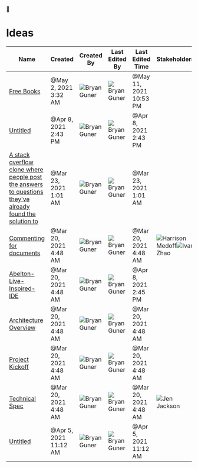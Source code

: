 <span class="icon">📎</span>

Ideas
=====

<table><thead><tr class="header"><th>Name</th><th>Created</th><th>Created By</th><th>Last Edited By</th><th>Last Edited Time</th><th>Stakeholders</th><th>Status</th><th>Type</th></tr></thead><tbody><tr class="odd"><td><a href="Ideas%2094a232fbeb494e558491253fd077aa9a/Free%20Books%2085b9ff6d735f45858e1d38c1e08c3da9.html">Free Books</a></td><td>@May 2, 2021 3:32 AM</td><td><span class="user"><img src="https://lh3.googleusercontent.com/a-/AOh14GhFhclieX_7cTnK6L371bcbb7cAlFuuh13S9ED7KA=s100" class="icon user-icon" />Bryan Guner</span></td><td><span class="user"><img src="https://lh3.googleusercontent.com/a-/AOh14GhFhclieX_7cTnK6L371bcbb7cAlFuuh13S9ED7KA=s100" class="icon user-icon" />Bryan Guner</span></td><td>@May 11, 2021 10:53 PM</td><td></td><td></td><td></td></tr><tr class="even"><td><a href="Ideas%2094a232fbeb494e558491253fd077aa9a/Untitled%204b4ff44361b742adba820ef6256a8586.html">Untitled</a></td><td>@Apr 8, 2021 2:43 PM</td><td><span class="user"><img src="https://lh3.googleusercontent.com/a-/AOh14GhFhclieX_7cTnK6L371bcbb7cAlFuuh13S9ED7KA=s100" class="icon user-icon" />Bryan Guner</span></td><td><span class="user"><img src="https://lh3.googleusercontent.com/a-/AOh14GhFhclieX_7cTnK6L371bcbb7cAlFuuh13S9ED7KA=s100" class="icon user-icon" />Bryan Guner</span></td><td>@Apr 8, 2021 2:43 PM</td><td></td><td></td><td></td></tr><tr class="odd"><td><a href="Ideas%2094a232fbeb494e558491253fd077aa9a/A%20stack%20overflow%20clone%20where%20people%20post%20the%20answe%20c95943219ec549a8be67bc6a17f75742.html">A stack overflow clone where people post the answers to questions they've already found the solution to</a></td><td>@Mar 23, 2021 1:01 AM</td><td><span class="user"><img src="https://lh3.googleusercontent.com/a-/AOh14GhFhclieX_7cTnK6L371bcbb7cAlFuuh13S9ED7KA=s100" class="icon user-icon" />Bryan Guner</span></td><td><span class="user"><img src="https://lh3.googleusercontent.com/a-/AOh14GhFhclieX_7cTnK6L371bcbb7cAlFuuh13S9ED7KA=s100" class="icon user-icon" />Bryan Guner</span></td><td>@Mar 23, 2021 1:01 AM</td><td></td><td></td><td></td></tr><tr class="even"><td><a href="Ideas%2094a232fbeb494e558491253fd077aa9a/Commenting%20for%20documents%201185e18c07324077bf321e4cb98b6d43.html">Commenting for documents</a></td><td>@Mar 20, 2021 4:48 AM</td><td><span class="user"><img src="https://lh3.googleusercontent.com/a-/AOh14GhFhclieX_7cTnK6L371bcbb7cAlFuuh13S9ED7KA=s100" class="icon user-icon" />Bryan Guner</span></td><td><span class="user"><img src="https://lh3.googleusercontent.com/a-/AOh14GhFhclieX_7cTnK6L371bcbb7cAlFuuh13S9ED7KA=s100" class="icon user-icon" />Bryan Guner</span></td><td>@Mar 20, 2021 4:48 AM</td><td><span class="user"><img src="Ideas%2094a232fbeb494e558491253fd077aa9a/Commenting%20for%20documents%201185e18c07324077bf321e4cb98b6d43/Screen_Shot_2017-11-20_at_5.00.53_PM.png" class="icon user-icon" />Harrison Medoff</span><span class="user"><img src="Ideas%2094a232fbeb494e558491253fd077aa9a/Commenting%20for%20documents%201185e18c07324077bf321e4cb98b6d43/Ivan-2.png" class="icon user-icon" />Ivan Zhao</span></td><td><span class="selected-value select-value-color-orange">In Review 👀</span></td><td><span class="selected-value select-value-color-yellow">Project Kickoff 🚀</span></td></tr><tr class="odd"><td><a href="Ideas%2094a232fbeb494e558491253fd077aa9a/Abelton-Live-Inspired-IDE%20e98ec4ed8a974065941b8e81bdf13021.html">Abelton-Live-Inspired-IDE</a></td><td>@Mar 20, 2021 4:48 AM</td><td><span class="user"><img src="https://lh3.googleusercontent.com/a-/AOh14GhFhclieX_7cTnK6L371bcbb7cAlFuuh13S9ED7KA=s100" class="icon user-icon" />Bryan Guner</span></td><td><span class="user"><img src="https://lh3.googleusercontent.com/a-/AOh14GhFhclieX_7cTnK6L371bcbb7cAlFuuh13S9ED7KA=s100" class="icon user-icon" />Bryan Guner</span></td><td>@Apr 8, 2021 2:45 PM</td><td></td><td></td><td></td></tr><tr class="even"><td><a href="Ideas%2094a232fbeb494e558491253fd077aa9a/Architecture%20Overview%20366b541cc4e945198f0b4494f8aae3d1.html">Architecture Overview</a></td><td>@Mar 20, 2021 4:48 AM</td><td><span class="user"><img src="https://lh3.googleusercontent.com/a-/AOh14GhFhclieX_7cTnK6L371bcbb7cAlFuuh13S9ED7KA=s100" class="icon user-icon" />Bryan Guner</span></td><td><span class="user"><img src="https://lh3.googleusercontent.com/a-/AOh14GhFhclieX_7cTnK6L371bcbb7cAlFuuh13S9ED7KA=s100" class="icon user-icon" />Bryan Guner</span></td><td>@Mar 20, 2021 4:48 AM</td><td></td><td></td><td><span class="selected-value select-value-color-purple">Architecture Overview</span></td></tr><tr class="odd"><td><a href="Ideas%2094a232fbeb494e558491253fd077aa9a/Project%20Kickoff%205bd99de7dd9e47ab95815132f3879073.html">Project Kickoff</a></td><td>@Mar 20, 2021 4:48 AM</td><td><span class="user"><img src="https://lh3.googleusercontent.com/a-/AOh14GhFhclieX_7cTnK6L371bcbb7cAlFuuh13S9ED7KA=s100" class="icon user-icon" />Bryan Guner</span></td><td><span class="user"><img src="https://lh3.googleusercontent.com/a-/AOh14GhFhclieX_7cTnK6L371bcbb7cAlFuuh13S9ED7KA=s100" class="icon user-icon" />Bryan Guner</span></td><td>@Mar 20, 2021 4:48 AM</td><td></td><td></td><td><span class="selected-value select-value-color-yellow">Project Kickoff 🚀</span></td></tr><tr class="even"><td><a href="Ideas%2094a232fbeb494e558491253fd077aa9a/Technical%20Spec%20a114e356997b4d05aa857489ef60b083.html">Technical Spec</a></td><td>@Mar 20, 2021 4:48 AM</td><td><span class="user"><img src="https://lh3.googleusercontent.com/a-/AOh14GhFhclieX_7cTnK6L371bcbb7cAlFuuh13S9ED7KA=s100" class="icon user-icon" />Bryan Guner</span></td><td><span class="user"><img src="https://lh3.googleusercontent.com/a-/AOh14GhFhclieX_7cTnK6L371bcbb7cAlFuuh13S9ED7KA=s100" class="icon user-icon" />Bryan Guner</span></td><td>@Mar 20, 2021 4:48 AM</td><td><span class="user"><img src="Ideas%2094a232fbeb494e558491253fd077aa9a/Technical%20Spec%20a114e356997b4d05aa857489ef60b083/Screen_Shot_2017-11-20_at_5.03.00_PM.png" class="icon user-icon" />Jen Jackson</span></td><td></td><td><span class="selected-value select-value-color-blue">Technical Spec</span></td></tr><tr class="odd"><td><a href="Ideas%2094a232fbeb494e558491253fd077aa9a/Untitled%20a6e7f7c79f2a446aae450eab480a0da5.html">Untitled</a></td><td>@Apr 5, 2021 11:12 AM</td><td><span class="user"><img src="https://lh3.googleusercontent.com/a-/AOh14GhFhclieX_7cTnK6L371bcbb7cAlFuuh13S9ED7KA=s100" class="icon user-icon" />Bryan Guner</span></td><td><span class="user"><img src="https://lh3.googleusercontent.com/a-/AOh14GhFhclieX_7cTnK6L371bcbb7cAlFuuh13S9ED7KA=s100" class="icon user-icon" />Bryan Guner</span></td><td>@Apr 5, 2021 11:12 AM</td><td></td><td></td><td></td></tr></tbody></table>
